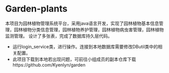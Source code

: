 # Garden-plants
本项目为园林植物管理系统平台，采用java语言开发，实现了园林植物基本信息管理，园林植物分类信息管理，园林植物养护管理，园林植物病虫害管理，园林植物监测管理。
设计了多张表，完成了数据库持久层代码。
* 运行login_service类，进行操作。连接到本地数据库需要修改DButil类中的相关配置。
* 此项目下载到本地若出现问题，可前往小组成员的副本仓库下载https://github.com/Kyenlyn/garden
